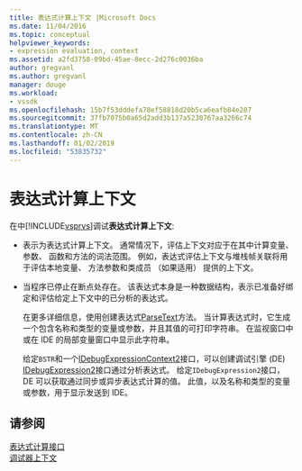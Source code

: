 ```yaml
---
title: 表达式计算上下文 |Microsoft Docs
ms.date: 11/04/2016
ms.topic: conceptual
helpviewer_keywords:
- expression evaluation, context
ms.assetid: a2fd3758-09bd-45ae-8ecc-2d276c0036ba
author: gregvanl
ms.author: gregvanl
manager: douge
ms.workload:
- vssdk
ms.openlocfilehash: 15b7f53dddefa78ef58818d20b5ca6eafb84e207
ms.sourcegitcommit: 37fb7075b0a65d2add3b137a5230767aa3266c74
ms.translationtype: MT
ms.contentlocale: zh-CN
ms.lasthandoff: 01/02/2019
ms.locfileid: "53835732"
---
```

# <a name="expression-evaluation-context"></a>表达式计算上下文
在中[!INCLUDE[vsprvs](../../code-quality/includes/vsprvs_md.md)]调试**表达式计算上下文**:  
  
-   表示为表达式计算上下文。 通常情况下，评估上下文对应于在其中计算变量、 参数、 函数和方法的词法范围。 例如，表达式评估上下文与堆栈帧关联将用于评估本地变量、 方法参数和类成员 （如果适用） 提供的上下文。  
  
-   当程序已停止在断点处存在。 该表达式本身是一种数据结构，表示已准备好绑定和评估给定上下文中的已分析的表达式。  
  
     在更多详细信息，使用创建表达式[ParseText](../../extensibility/debugger/reference/idebugexpressioncontext2-parsetext.md)方法。 当计算表达式时，它生成一个包含名称和类型的变量或参数，并且其值的可打印字符串。 在监视窗口中或在 IDE 的局部变量窗口中显示此字符串。  
  
     给定`BSTR`和一个[IDebugExpressionContext2](../../extensibility/debugger/reference/idebugexpressioncontext2.md)接口，可以创建调试引擎 (DE) [IDebugExpression2](../../extensibility/debugger/reference/idebugexpression2.md)接口通过分析表达式。 给定`IDebugExpression2`接口，DE 可以获取通过同步或异步表达式计算的值。 此值，以及名称和类型的变量或参数，用于显示发送到 IDE。  
  
## <a name="see-also"></a>请参阅  
 [表达式计算接口](../../extensibility/debugger/reference/expression-evaluation-interfaces.md)   
 [调试器上下文](../../extensibility/debugger/debugger-contexts.md)